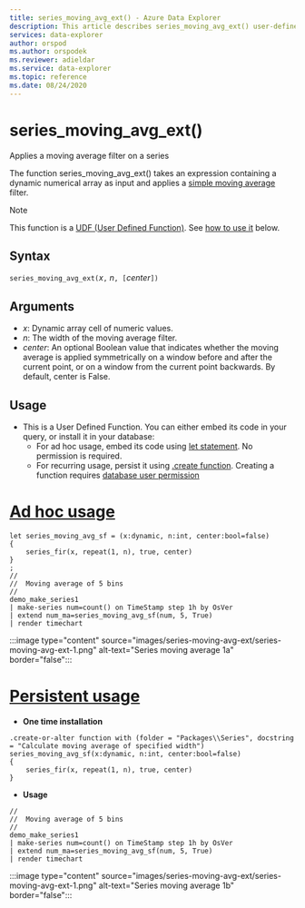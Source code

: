 ```yaml
---
title: series_moving_avg_ext() - Azure Data Explorer
description: This article describes series_moving_avg_ext() user-defined function in Azure Data Explorer.
services: data-explorer
author: orspod
ms.author: orspodek
ms.reviewer: adieldar
ms.service: data-explorer
ms.topic: reference
ms.date: 08/24/2020
---
```

# series_moving_avg_ext()

Applies a moving average filter on a series 

The function series_moving_avg_ext() takes an expression containing a dynamic numerical array as input and applies a [simple moving average](https://en.wikipedia.org/wiki/Moving_average#Simple_moving_average) filter.

> [!NOTE]
>This function is a [UDF (User Defined Function)](../../query/functions/user-defined-functions.md). See [how to use it](#usage) below.

## Syntax

`series_moving_avg_ext(`*x*`,` *n*`, [`*center*`])`
  
## Arguments

* *x*: Dynamic array cell of numeric values.
* *n*: The width of the moving average filter.
* *center*: An optional Boolean value that indicates whether the moving average is applied symmetrically on a window before and after the current point, or on a window from the current point backwards. By default, center is False.

## Usage

* This is a User Defined Function. You can either embed its code in your query, or install it in your database:
    * For ad hoc usage, embed its code using [let statement](../../query/letstatement.md). No permission is required.
    * For recurring usage, persist it using [.create function](../../management/create-function.md). Creating a function requires [database user permission](../../management/access-control/role-based-authorization.md)

# [Ad hoc usage](#tab/adhoc)

<!-- csl: https://help.kusto.windows.net:443/Samples -->
```kusto
let series_moving_avg_sf = (x:dynamic, n:int, center:bool=false)
{
    series_fir(x, repeat(1, n), true, center)
}
;
//
//  Moving average of 5 bins
//
demo_make_series1
| make-series num=count() on TimeStamp step 1h by OsVer
| extend num_ma=series_moving_avg_sf(num, 5, True)
| render timechart 
```

:::image type="content" source="images/series-moving-avg-ext/series-moving-avg-ext-1.png" alt-text="Series moving average 1a" border="false":::

# [Persistent usage](#tab/persistent)

* **One time installation**
<!-- csl: https://help.kusto.windows.net:443/Samples -->
```kusto
.create-or-alter function with (folder = "Packages\\Series", docstring = "Calculate moving average of specified width")
series_moving_avg_sf(x:dynamic, n:int, center:bool=false)
{
    series_fir(x, repeat(1, n), true, center)
}
```

* **Usage**
<!-- csl: https://help.kusto.windows.net:443/Samples -->
```kusto
//
//  Moving average of 5 bins
//
demo_make_series1
| make-series num=count() on TimeStamp step 1h by OsVer
| extend num_ma=series_moving_avg_sf(num, 5, True)
| render timechart 
```

:::image type="content" source="images/series-moving-avg-ext/series-moving-avg-ext-1.png" alt-text="Series moving average 1b" border="false":::
